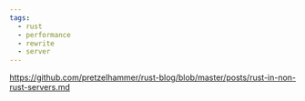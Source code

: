 ```yaml
---
tags:
  - rust
  - performance
  - rewrite
  - server
---
```

https://github.com/pretzelhammer/rust-blog/blob/master/posts/rust-in-non-rust-servers.md

